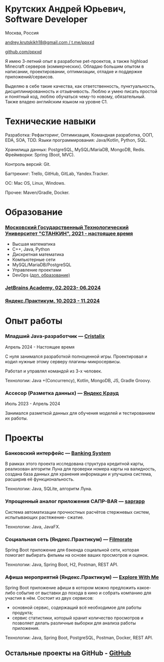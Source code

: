 # Крутских Андрей Юрьевич, Software Developer

Москва, Россия

[andrey.krutskikh18@gmail.com / ](mailto:andrey.krutskikh18@gmail.com)[t.me/ppxxd](https://t.me/ppxxd)

[github.com/ppxxd](https://github.com/ppxxd)

Я имею 3-летний опыт в разработке pet-проектов, а также highload Minecraft серверов (коммерческих).
Обладаю большим опытом в написании, проектировании, оптимизации, отладке и поддержке приложений/сервисов.

Выделяю в себе такие качества, как ответственность, пунктуальность, дисциплинированность и отзывчивость.
Люблю и умею писать простой и понятный код, люблю обучаться чему-то новому, обязательный.
Также владею английским языком на уровне C1.

# Технические навыки

Разработка: Рефакторинг, Оптимизация, Командная разработка, ООП, EDA, SOA, TDD. Языки программирования: Java/Kotlin, Python, SQL.

Хранилища данных: PostgreSQL, MySQL/MariaDB, MongoDB, Redis. Фреймворки: Spring (Boot, MVC).

Контроль версий: Git.

Багтрекинг: Trello, GitHub, GitLab, Yandex.Tracker.

ОС: Mac OS, Linux, Windows.

Прочее: Maven/Gradle, Docker.

# Образование

### [Московский Государственный Технологический Университет "СТАНКИН", 2021 - настоящее время](https://stankin.ru/)

- Высшая математика 
- C++, Java, Python 
- Дискретная математика 
- Компьютерные сети 
- MySQL/MariaDB/PostgreSQL 
- Управление проектами
- DevOps ([доп. образование)](https://habr.com/ru/news/686592/)

### [JetBrains Academy, 02.2023- 06.2024](https://www.jetbrains.com/academy/)
### [Яндекс.Практикум, 10.2023 - 11.2024](https://practicum.yandex.ru/)

# Опыт работы

### Младший Java-разработчик — [Cristalix](https://cristalix.gg/)

Апрель 2024 - Настоящее время

С нуля занимался разработкой полноценной игры. Проектировал и кодил нужные этому серверу плагины-микросервисы.

Работал и управлял командой из 3-х человек.

Технологии: Java +(Concurrency), Kotlin, MongoDB, JS, Gradle Groovy.

### Ассесор (Разметка данных) — [Яндекс Крауд](https://yandex.ru/project/remote-work/)

Июль 2023 - Апрель 2024

Занимался разметкой данных для обучения моделей и тестированием их работы.

# Проекты

### **Банковский интерфейс** — [Banking System](https://github.com/ppxxd/Banking-System-Project)

В рамках этого проекта исследована структура кредитной карты, реализован алгоритм Луна для проверки номера карты на валидность, создана база данных для хранения информации и улучшена система, расширив её функциональность.

Технологии: Java, SQLite, алгоритм Луна.

### **Упрощенный аналог приложения САПР-BAR** — [saprapp ](https://github.com/ppxxd/saprapp)

Cистема автоматизации прочностных расчётов стержневых систем, испытывающих растяжение- сжатие.

Технологии: Java, JavaFX.

### **Социальная сеть (Яндекс.Практикум)** — [Filmorate](https://github.com/ppxxd/java-filmorate)

Spring Boot приложение для бэкенда социальной сети, которая помогает выбирать фильмы на основе ваших просмотров и оценок.

Технологии: Java, Spring Boot, H2, Postman, REST API.

### **Афиша мероприятий (Яндекс.Практикум)** — [Explore With Me](https://github.com/ppxxd/java-explore-with-me)

Spring Boot приложение афиши в котором можно предложить какое-либо событие от выставки до похода в кино и собрать компанию для участия в нём.
Состоит из двух сервисов:
- основной сервис, содержащий всё необходимое для работы продукта;
- сервис статистики, который хранит количество просмотров и позволяет делать различные выборки для анализа работы приложения.

Технологии: Java, Spring Boot, PostgreSQL, Postman, Docker, REST API.

## **Остальные проекты на GitHub** - [GitHub](https://github.com/ppxxd)
